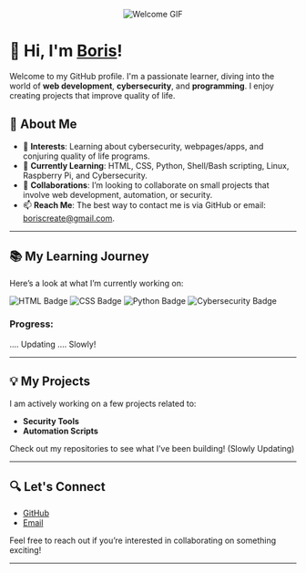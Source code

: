 <p align="center">
  <img src="https://media4.giphy.com/media/v1.Y2lkPTc5MGI3NjExdndsODJ6OGoweHMxY20zM3RhYW9xcGszcmR2ZDkwbGIyaHVhY3VobCZlcD12MV9pbnRlcm5hbF9naWZfYnlfaWQmY3Q9Zw/l0ExsgrTuACbtPaqQ/giphy.gif" alt="Welcome GIF" />
</p>

# 👋 Hi, I'm [Boris](https://github.com/boris-create)!

Welcome to my GitHub profile. I'm a passionate learner, diving into the world of **web development**, **cybersecurity**, and **programming**. I enjoy creating projects that improve quality of life.

## 🚀 About Me
- 👀 **Interests**: Learning about cybersecurity, webpages/apps, and conjuring quality of life programs.
- 🌱 **Currently Learning**: HTML, CSS, Python, Shell/Bash scripting, Linux, Raspberry Pi, and Cybersecurity.
- 💞️ **Collaborations**: I’m looking to collaborate on small projects that involve web development, automation, or security.
- 📫 **Reach Me**: The best way to contact me is via GitHub or email: [boriscreate@gmail.com](mailto:boriscreate@gmail.com).

---

## 📚 My Learning Journey
Here’s a look at what I’m currently working on:

![HTML Badge](https://img.shields.io/badge/HTML-5-orange)
![CSS Badge](https://img.shields.io/badge/CSS-3-blue)
![Python Badge](https://img.shields.io/badge/Python-3.9-blue)
![Cybersecurity Badge](https://img.shields.io/badge/Cybersecurity-blueviolet)

### Progress:
.... Updating .... Slowly!
<!--- - **HTML & CSS**: ![HTML Progress](https://progress-bar.dev/60/?scale=100&title=HTML%20CSS&width=250&color=orange&suffix=%)
- **Python**: ![Python Progress](https://progress-bar.dev/40/?scale=100&title=Python&width=250&color=blue&suffix=%)
- **Cybersecurity**: ![Cybersecurity Progress](https://progress-bar.dev/30/?scale=100&title=Cybersecurity&width=250&color=blueviolet&suffix=%)
--->
---

## 💡 My Projects
I am actively working on a few projects related to:
- **Security Tools**
- **Automation Scripts**

Check out my repositories to see what I’ve been building! (Slowly Updating)

---

## 🔍 Let's Connect
- [GitHub](https://github.com/boris-create)
- [Email](mailto:boriscreate@gmail.com)

Feel free to reach out if you’re interested in collaborating on something exciting!

---

<!---
boris-create/boris-create is a ✨ unique ✨ repository because its `README.md` (this file) appears on your GitHub profile.
You can click the Preview link to take a look at your changes.
--->
